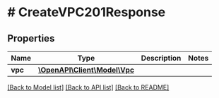 # # CreateVPC201Response

## Properties

Name | Type | Description | Notes
------------ | ------------- | ------------- | -------------
**vpc** | [**\OpenAPI\Client\Model\Vpc**](Vpc.md) |  |

[[Back to Model list]](../../README.md#models) [[Back to API list]](../../README.md#endpoints) [[Back to README]](../../README.md)
